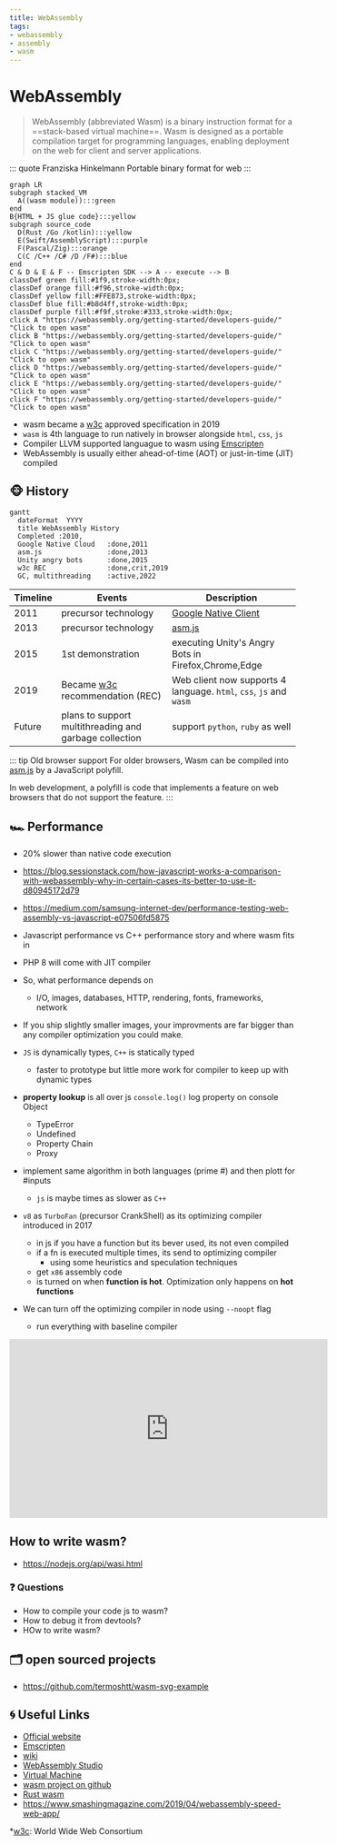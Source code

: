 ```yaml
---
title: WebAssembly
tags:
- webassembly
- assembly
- wasm
---
```


# WebAssembly

<TagLinks />


> WebAssembly (abbreviated Wasm) is a binary instruction format for a ==stack-based virtual machine==.
> Wasm is designed as a portable compilation target for programming languages,
> enabling deployment on the web for client and server applications.

::: quote Franziska Hinkelmann
Portable binary format for web
:::

```mermaid
graph LR
subgraph stacked_VM
  A((wasm module)):::green
end
B{HTML + JS glue code}:::yellow
subgraph source_code
  D(Rust /Go /kotlin):::yellow
  E(Swift/AssemblyScript):::purple
  F(Pascal/Zig):::orange
  C(C /C++ /C# /D /F#):::blue
end
C & D & E & F -- Emscripten SDK --> A -- execute --> B
classDef green fill:#1f9,stroke-width:0px;
classDef orange fill:#f96,stroke-width:0px;
classDef yellow fill:#FFE873,stroke-width:0px;
classDef blue fill:#b8d4ff,stroke-width:0px;
classDef purple fill:#f9f,stroke:#333,stroke-width:0px;
click A "https://webassembly.org/getting-started/developers-guide/" "Click to open wasm"
click B "https://webassembly.org/getting-started/developers-guide/" "Click to open wasm"
click C "https://webassembly.org/getting-started/developers-guide/" "Click to open wasm"
click D "https://webassembly.org/getting-started/developers-guide/" "Click to open wasm"
click E "https://webassembly.org/getting-started/developers-guide/" "Click to open wasm"
click F "https://webassembly.org/getting-started/developers-guide/" "Click to open wasm"
```

* wasm became a [w3c] approved specification in 2019
* `wasm` is 4th language to run natively in browser alongside `html`, `css`, `js`
* Compiler LLVM supported languague to wasm using [Emscripten]
* WebAssembly is usually either ahead-of-time (AOT) or just-in-time (JIT) compiled

## :monkey_face: History

```mermaid
gantt
  dateFormat  YYYY
  title WebAssembly History
  Completed :2010,
  Google Native Cloud   :done,2011
  asm.js                :done,2013
  Unity angry bots      :done,2015
  w3c REC               :done,crit,2019
  GC, multithreading    :active,2022
```

Timeline | Events   | Description
---------|----------|--------------------
2011     | precursor technology | [Google Native Client](https://en.wikipedia.org/wiki/Google_Native_Client)
2013     | precursor technology | [asm.js]
2015     | 1st demonstration    | executing Unity's Angry Bots in Firefox,Chrome,Edge
2019     | Became [w3c] recommendation (REC)| Web client now supports 4 language. `html`, `css`, `js` and `wasm`|
Future   | plans to support multithreading and garbage collection | support `python`, `ruby` as well|

::: tip Old browser support
For older browsers, Wasm can be compiled into [asm.js] by a JavaScript polyfill.

In web development, a polyfill is code that implements a feature on web browsers
that do not support the feature.
:::

## :racing_car: Performance

* 20% slower than native code execution
* https://blog.sessionstack.com/how-javascript-works-a-comparison-with-webassembly-why-in-certain-cases-its-better-to-use-it-d80945172d79
* https://medium.com/samsung-internet-dev/performance-testing-web-assembly-vs-javascript-e07506fd5875

* Javascript performance vs C++ performance story and where wasm fits in
* PHP 8 will come with JIT compiler
* So, what performance depends on
  * I/O, images, databases, HTTP, rendering, fonts, frameworks, network
* If you ship slightly smaller images, your improvments are far bigger than any compiler optimization you could make.
* `JS` is dynamically types, `C++` is statically typed
  * faster to prototype but little more work for compiler to keep up with dynamic types
* **property lookup** is all over js `console.log()` log property on console Object
  * TypeError
  * Undefined
  * Property Chain
  * Proxy
* implement same algorithm in both languages (prime #) and then plott for #inputs
  * `js` is maybe <Badge type="warning" vertical="middle" text="2X" /> times as slower as `C++`
* `v8` as `TurboFan` (precursor CrankShell) as its optimizing compiler introduced in 2017
  * in js if you have a function but its bever used, its not even compiled
  * if a fn is executed multiple times, its send to optimizing compiler
    * using some heuristics and speculation techniques
  * get `x86` assembly code
  * is turned on when **function is hot**. Optimization only happens on **hot functions**
* We can turn off the optimizing compiler in node using `--noopt` flag
  * run everything with baseline compiler

<iframe width="560" height="315" src="https://www.youtube.com/embed/aC_QLLilwso" frameborder="0" allow="accelerometer; autoplay; encrypted-media; gyroscope; picture-in-picture" allowfullscreen></iframe>

## How to write wasm?

* https://nodejs.org/api/wasi.html


### :question: Questions

* How to compile your code js to wasm?
* How to debug it from devtools?
* HOw to write wasm?

## :card_index_dividers: open sourced projects

* https://github.com/termoshtt/wasm-svg-example


## :cyclone: Useful Links

* [Official website](https://webassembly.org/)
* [Emscripten]
* [wiki]
* [WebAssembly Studio](https://webassembly.studio/)
* [Virtual Machine](https://en.wikipedia.org/wiki/Virtual_machine)
* [wasm project on github](https://github.com/WebAssembly)
* [Rust wasm](https://www.rust-lang.org/what/wasm)
* https://www.smashingmagazine.com/2019/04/webassembly-speed-web-app/

[Emscripten]: https://en.wikipedia.org/wiki/Emscripten
[w3c]: https://en.wikipedia.org/wiki/World_Wide_Web_Consortium
[wiki]: https://en.wikipedia.org/wiki/WebAssembly
[asm.js]: https://en.wikipedia.org/wiki/Asm.js

*[w3c]: World Wide Web Consortium

<Footer />
